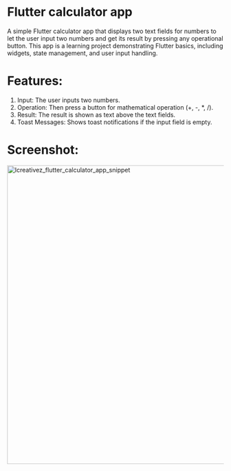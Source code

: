 # Flutter calculator app

A simple Flutter  calculator app that displays two text fields for numbers to let the user input two numbers and get its result by pressing any operational button. This app is a learning project demonstrating Flutter basics, including widgets, state management, and user input handling.


# Features:

1. Input: The user inputs two numbers.
2. Operation: Then press a button for mathematical operation (+, -, *, /).
3. Result: The result is shown as text above the text fields.
4. Toast Messages: Shows toast notifications if the input field is empty.

# Screenshot:
<img width="693" alt="Icreativez_flutter_calculator_app_snippet" src="https://github.com/user-attachments/assets/9725d09b-802b-47eb-8292-24720a7cdc22">



